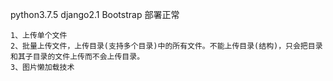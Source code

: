 python3.7.5  django2.1 Bootstrap  部署正常                
               
```
1、上传单个文件     
2、批量上传文件，上传目录(支持多个目录)中的所有文件。不能上传目录(结构)，只会把目录和其子目录的文件上传而不会上传目录。      
3、图片懒加载技术     
```
